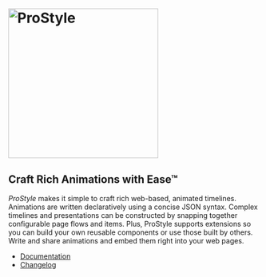 # <img src="https://raw.githubusercontent.com/pro-graphics/prostyle/master/logo/prostyle-973x355-345.png" alt="ProStyle" width="300px">

## Craft Rich Animations with Ease™ ##
*ProStyle* makes it simple to craft rich web-based, animated timelines. Animations are written declaratively using a concise JSON syntax. Complex timelines and presentations can be constructed by snapping together configurable page flows and items.  Plus, ProStyle supports extensions so you can build your own reusable components or use those built by others.  Write and share animations and embed them right into your web pages.

* [Documentation](http://prostyle.io/)
* [Changelog](https://github.com/pro-graphics/prostyle/releases)
